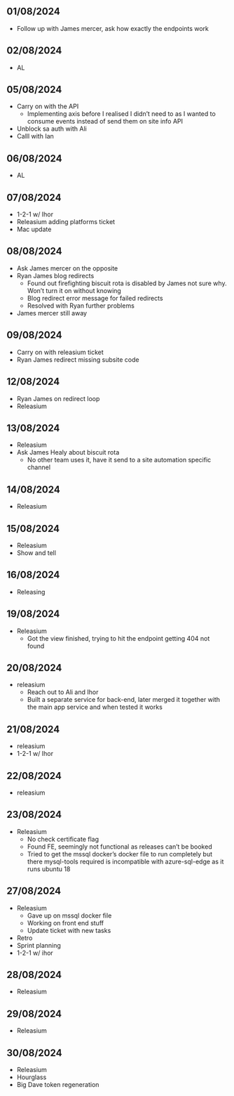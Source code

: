 ## 01/08/2024
- Follow up with James mercer, ask how exactly the endpoints work
## 02/08/2024
- AL
## 05/08/2024
- Carry on with the API
    - Implementing axis before I realised I didn’t need to as I wanted to consume events instead of send them on site info API 
- Unblock sa auth with Ali
- Calll with Ian
## 06/08/2024
- AL
## 07/08/2024
- 1-2-1 w/ Ihor
- Releasium adding platforms ticket
- Mac update
## 08/08/2024
- Ask James mercer on the opposite
- Ryan James blog redirects
    - Found out firefighting biscuit rota is disabled by James not sure why. Won’t turn it on without knowing
    - Blog redirect error message for failed redirects
    - Resolved with Ryan further problems
- James mercer still away
## 09/08/2024
- Carry on with releasium ticket
- Ryan James redirect missing subsite code
## 12/08/2024
- Ryan James on redirect loop
- Releasium
## 13/08/2024
- Releasium
- Ask James Healy about biscuit rota
    - No other team uses it, have it send to a site automation specific channel
## 14/08/2024
- Releasium
## 15/08/2024
- Releasium
- Show and tell
## 16/08/2024
- Releasing
## 19/08/2024
- Releasium
    - Got the view finished, trying to hit the endpoint getting 404 not found
## 20/08/2024
- releasium
    - Reach out to Ali and Ihor
    - Built a separate service for back-end, later merged it together with the main app service and when tested it works
## 21/08/2024
- releasium
- 1-2-1 w/ Ihor
## 22/08/2024
- releasium
## 23/08/2024
- Releasium
    - No check certificate flag
    - Found FE, seemingly not functional as releases can’t be booked
    - Tried to get the mssql docker’s docker file to run completely but there mysql-tools required is incompatible with azure-sql-edge as it runs ubuntu 18
## 27/08/2024
- Releasium
    - Gave up on mssql docker file 
    - Working on front end stuff
    - Update ticket with new tasks
- Retro
- Sprint planning
- 1-2-1 w/ ihor
## 28/08/2024
- Releasium
## 29/08/2024
- Releasium
## 30/08/2024
- Releasium
- Hourglass
- Big Dave token regeneration